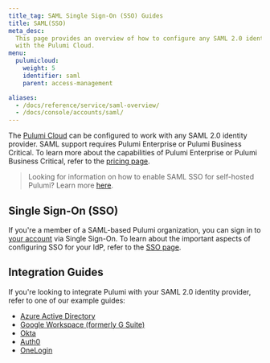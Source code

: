 ```yaml
---
title_tag: SAML Single Sign-On (SSO) Guides
title: SAML(SSO)
meta_desc:
  This page provides an overview of how to configure any SAML 2.0 identity provider
  with the Pulumi Cloud.
menu:
  pulumicloud:
    weight: 5
    identifier: saml
    parent: access-management

aliases:
  - /docs/reference/service/saml-overview/
  - /docs/console/accounts/saml/
---
```


The [Pulumi Cloud](https://app.pulumi.com) can be configured to work with any SAML 2.0 identity provider. SAML support requires Pulumi Enterprise or Pulumi Business Critical. To learn more about the capabilities of Pulumi Enterprise or Pulumi Business Critical, refer to the [pricing page](/pricing/).

> Looking for information on how to enable SAML SSO for self-hosted Pulumi? Learn more [here](/docs/guides/self-hosted/saml-sso/).

## Single Sign-On (SSO)

If you're a member of a SAML-based Pulumi organization, you can sign in to [your account](/docs/intro/pulumi-cloud/accounts/) via Single Sign-On. To learn about the important aspects of configuring SSO for your IdP, refer to the [SSO page](sso/).

## Integration Guides

If you're looking to integrate Pulumi with your SAML 2.0 identity provider, refer to one of our example guides:

- [Azure Active Directory](aad/)
- [Google Workspace (formerly G Suite)](gsuite)
- [Okta](okta/)
- [Auth0](auth0/)
- [OneLogin](onelogin/)
